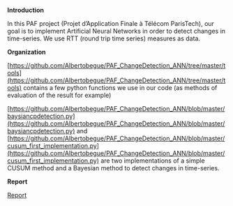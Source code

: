 **Introduction**

In this PAF
project (Projet d’Application Finale à Télécom ParisTech), our goal is to
implement Artificial Neural Networks in order to detect changes in time-series.
We use RTT (round trip time series) measures as data.

**Organization**

[https://github.com/Albertobegue/PAF_ChangeDetection_ANN/tree/master/tools](https://github.com/Albertobegue/PAF_ChangeDetection_ANN/tree/master/tools)
contains a few python functions we use in our code (as methods of evaluation of
the result for example)

[https://github.com/Albertobegue/PAF_ChangeDetection_ANN/blob/master/baysiancpdetection.py](https://github.com/Albertobegue/PAF_ChangeDetection_ANN/blob/master/baysiancpdetection.py)
and [https://github.com/Albertobegue/PAF_ChangeDetection_ANN/blob/master/cusum_first_implementation.py](https://github.com/Albertobegue/PAF_ChangeDetection_ANN/blob/master/cusum_first_implementation.py)
are two implementations of a simple CUSUM method and a Bayesian method to
detect changes in time-series.

**Report**

[Report](report.adoc)
